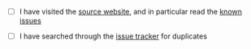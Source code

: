 - [ ] I have visited the [source website], and in particular
  read the [known issues]
- [ ] I have searched through the [issue tracker] for duplicates

  [source website]: https://github.com/tqdm/tqdm/
  [known issues]: https://github.com/tqdm/tqdm/#faq-and-known-issues
  [issue tracker]: https://github.com/tqdm/tqdm/issues?q=
